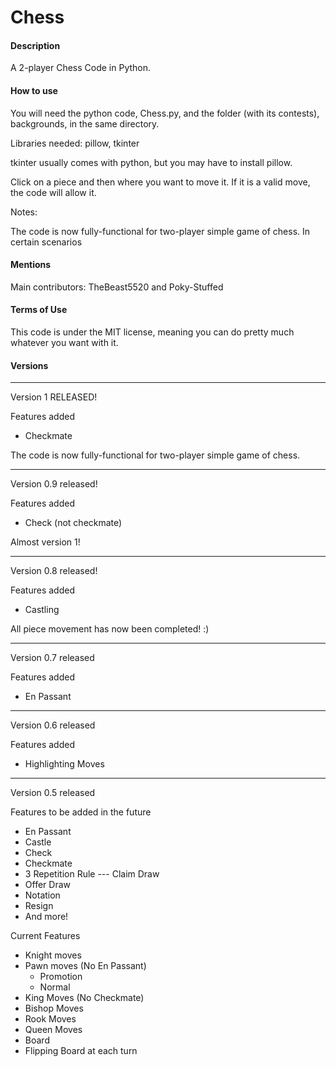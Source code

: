 # Chess

#### Description

A 2-player Chess Code in Python.

#### How to use

You will need the python code, Chess.py, and the folder (with its contests), backgrounds, in the same directory.

Libraries needed: pillow, tkinter

tkinter usually comes with python, but you may have to install pillow.

Click on a piece and then where you want to move it. If it is a valid move, the code will allow it.

Notes:

The code is now fully-functional for two-player simple game of chess. In certain scenarios

#### Mentions

Main contributors: TheBeast5520 and Poky-Stuffed

#### Terms of Use

This code is under the MIT license, meaning you can do pretty much whatever you want with it.

#### Versions

----------------------
Version 1 RELEASED!

Features added
* Checkmate

The code is now fully-functional for two-player simple game of chess.

----------------------
Version 0.9 released!

Features added
* Check (not checkmate)

Almost version 1!

----------------------
Version 0.8 released!

Features added
* Castling

All piece movement has now been completed! :)

----------------------
Version 0.7 released

Features added
* En Passant
----------------------
Version 0.6 released

Features added
* Highlighting Moves
----------------------
Version 0.5 released

Features to be added in the future
* En Passant
* Castle
* Check
* Checkmate
* 3 Repetition Rule --- Claim Draw
* Offer Draw
* Notation
* Resign
* And more!

Current Features
* Knight moves
* Pawn moves (No En Passant)
  * Promotion
  * Normal
* King Moves (No Checkmate)
* Bishop Moves
* Rook Moves
* Queen Moves
* Board
* Flipping Board at each turn
